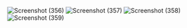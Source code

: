 ![Screenshot (356)](https://github.com/user-attachments/assets/f78a12ec-92c3-42e2-a6e6-4cdfa0e7cf43)
![Screenshot (357)](https://github.com/user-attachments/assets/81f32d90-2744-4ae5-99a2-e59ba5cfbf49)
![Screenshot (358)](https://github.com/user-attachments/assets/311278c5-6832-4c77-96b9-1a196af73dba)
![Screenshot (359)](https://github.com/user-attachments/assets/da899a24-3ab5-4059-9efb-7d441db3596c)


